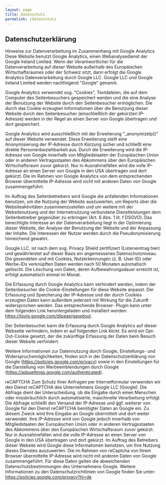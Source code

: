```yaml
---
layout: page
title: Datenschutz
permalink: /datenschutz
---
```

## Datenschutzerklärung

Hinweise zur Datenverarbeitung im Zusammenhang mit Google Analytics
Diese Website benutzt Google Analytics, einen Webanalysedienst der Google Ireland Limited. Wenn der Verantwortlicher für die Datenverarbeitung auf dieser Website außerhalb des Europäischen Wirtschaftsraumes oder der Schweiz sitzt, dann erfolgt die Google Analytics Datenverarbeitung durch Google LLC. Google LLC und Google Ireland Limited werden nachfolgend "Google" genannt.

Google Analytics verwendet sog. "Cookies", Textdateien, die auf dem Computer des Seitenbesuchers gespeichert werden und die eine Analyse der Benutzung der Website durch den Seitenbesucher ermöglichen. Die durch das Cookie erzeugten Informationen über die Benutzung dieser Website durch den Seitenbesucher (einschließlich der gekürzten IP-Adresse) werden in der Regel an einen Server von Google übertragen und dort gespeichert.

Google Analytics wird ausschließlich mit der Erweiterung "_anonymizeIp()" auf dieser Website verwendet. Diese Erweiterung stellt eine Anonymisierung der IP-Adresse durch Kürzung sicher und schließt eine direkte Personenbeziehbarkeit aus. Durch die Erweiterung wird die IP-Adresse von Google innerhalb von Mitgliedstaaten der Europäischen Union oder in anderen Vertragsstaaten des Abkommens über den Europäischen Wirtschaftsraum zuvor gekürzt. Nur in Ausnahmefällen wird die volle IP-Adresse an einen Server von Google in den USA übertragen und dort gekürzt. Die im Rahmen von Google Analytics von dem entsprechenden Browser übermittelte IP-Adresse wird nicht mit anderen Daten von Google zusammengeführt.

Im Auftrag des Seitenbetreibers wird Google die anfallenden Informationen benutzen, um die Nutzung der Website auszuwerten, um Reports über die Websiteaktivitäten zusammenzustellen und um weitere mit der Websitenutzung und der Internetnutzung verbundene Dienstleistungen dem Seitenbetreiber gegenüber zu erbringen (Art. 6 Abs. 1 lit. f DSGVO). Das berechtigte Interesse an der Datenverarbeitung liegt in der Optimierung dieser Website, der Analyse der Benutzung der Website und der Anpassung der Inhalte. Die Interessen der Nutzer werden durch die Pseudonymisierung hinreichend gewahrt.

Google LLC. ist nach dem sog. Privacy Shield zertifiziert (Listeneintrag hier) und gewährleistet auf dieser Basis ein angemessenes Datenschutzniveau. Die gesendeten und mit Cookies, Nutzerkennungen (z. B. User-ID) oder Werbe-IDs verknüpften Daten werden nach 50 Monaten automatisch gelöscht. Die Löschung von Daten, deren Aufbewahrungsdauer erreicht ist, erfolgt automatisch einmal im Monat.

Die Erfassung durch Google Analytics kann verhindert werden, indem der Seitenbesucher die Cookie-Einstellungen für diese Website anpasst. Der Erfassung und Speicherung der IP-Adresse und der durch Cookies erzeugten Daten kann außerdem jederzeit mit Wirkung für die Zukunft widersprochen werden. Das entsprechende Browser- Plugin kann unter dem folgenden Link heruntergeladen und installiert werden: https://tools.google.com/dlpage/gaoptout.

Der Seitenbesucher kann die Erfassung durch Google Analytics auf dieser Webseite verhindern, indem er auf folgenden Link klickt. Es wird ein Opt-Out-Cookie gesetzt, der die zukünftige Erfassung der Daten beim Besuch dieser Website verhindert.

Weitere Informationen zur Datennutzung durch Google, Einstellungs- und Widerspruchsmöglichkeiten, finden sich in der Datenschutzerklärung von Google (https://policies.google.com/privacy) sowie in den Einstellungen für die Darstellung von Werbeeinblendungen durch Google (https://adssettings.google.com/authenticated).

reCAPTCHA
Zum Schutz Ihrer Anfragen per Internetformular verwenden wir den Dienst reCAPTCHA des Unternehmens Google LLC (Google). Die Abfrage dient der Unterscheidung, ob die Eingabe durch einen Menschen oder missbräuchlich durch automatisierte, maschinelle Verarbeitung erfolgt. Die Abfrage schließt den Versand der IP-Adresse und ggf. weiterer von Google für den Dienst reCAPTCHA benötigter Daten an Google ein. Zu diesem Zweck wird Ihre Eingabe an Google übermittelt und dort weiter verwendet. Ihre IP-Adresse wird von Google jedoch innerhalb von Mitgliedstaaten der Europäischen Union oder in anderen Vertragsstaaten des Abkommens über den Europäischen Wirtschaftsraum zuvor gekürzt. Nur in Ausnahmefällen wird die volle IP-Adresse an einen Server von Google in den USA übertragen und dort gekürzt. Im Auftrag des Betreibers dieser Website wird Google diese Informationen benutzen, um Ihre Nutzung dieses Dienstes auszuwerten. Die im Rahmen von reCaptcha von Ihrem Browser übermittelte IP-Adresse wird nicht mit anderen Daten von Google zusammengeführt. Für diese Daten gelten die abweichenden Datenschutzbestimmungen des Unternehmens Google. Weitere Informationen zu den Datenschutzrichtlinien von Google finden Sie unter: https://policies.google.com/privacy?hl=de
